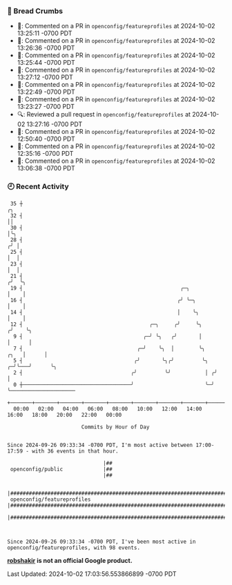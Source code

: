 ### 🍞 Bread Crumbs

 * 💬: Commented on a PR in  `openconfig/featureprofiles` at 2024-10-02 13:25:11 -0700 PDT
 * 💬: Commented on a PR in  `openconfig/featureprofiles` at 2024-10-02 13:26:36 -0700 PDT
 * 💬: Commented on a PR in  `openconfig/featureprofiles` at 2024-10-02 13:25:44 -0700 PDT
 * 💬: Commented on a PR in  `openconfig/featureprofiles` at 2024-10-02 13:27:12 -0700 PDT
 * 💬: Commented on a PR in  `openconfig/featureprofiles` at 2024-10-02 13:22:49 -0700 PDT
 * 💬: Commented on a PR in  `openconfig/featureprofiles` at 2024-10-02 13:23:27 -0700 PDT
 * 🔍: Reviewed a pull request in  `openconfig/featureprofiles` at 2024-10-02 13:27:16 -0700 PDT
 * 💬: Commented on a PR in  `openconfig/featureprofiles` at 2024-10-02 12:50:40 -0700 PDT
 * 💬: Commented on a PR in  `openconfig/featureprofiles` at 2024-10-02 12:35:16 -0700 PDT
 * 💬: Commented on a PR in  `openconfig/featureprofiles` at 2024-10-02 13:06:38 -0700 PDT

### 🕘 Recent Activity
```
 35 ┼                                                                        ╭╮
 32 ┤                                                                        ││
 30 ┤                                                                        │╰╮
 28 ┤                                                                       ╭╯ │
 25 ┤                                                                       │  │
 23 ┤                                                                       │  │
 21 ┤                                                                      ╭╯  ╰╮
 19 ┤                                                   ╭─╮                │    │
 16 ┤                                                  ╭╯ ╰─╮              │    │
 14 ┤                                                  │    ╰╮             │    │
 12 ┤                                         ╭─╮     ╭╯     ╰╮           ╭╯    ╰╮
  9 ┤                                       ╭─╯ ╰╮   ╭╯       │           │      │
  7 ┤                                     ╭─╯    ╰╮  │        ╰╮     ╭╮   │      │
  5 ┤                                    ╭╯       ╰╮╭╯         ╰╮  ╭─╯╰───╯      ╰╮
  2 ┤                                   ╭╯         ╰╯           │ ╭╯              │
  0 ┼───────────────────────────────────╯                       ╰─╯               ╰─────────────────────
    +───────+───────+───────+───────+───────+───────+───────+───────+───────+───────+───────+───────+────
  00:00   02:00   04:00   06:00   08:00   10:00   12:00   14:00   16:00   18:00   20:00   22:00   00:00   

						Commits by Hour of Day


Since 2024-09-26 09:33:34 -0700 PDT, I'm most active between 17:00-17:59 - with 36 events in that hour.

```



```
                               |##
 openconfig/public             |##
                               |##

                               |##################################################################################################
 openconfig/featureprofiles    |##################################################################################################
                               |##################################################################################################



Since 2024-09-26 09:33:34 -0700 PDT, I've been most active in openconfig/featureprofiles, with 98 events.

```
**[robshakir](mailto:robjs@google.com) is not an official Google product.**  


Last Updated: 2024-10-02 17:03:56.553866899 -0700 PDT
